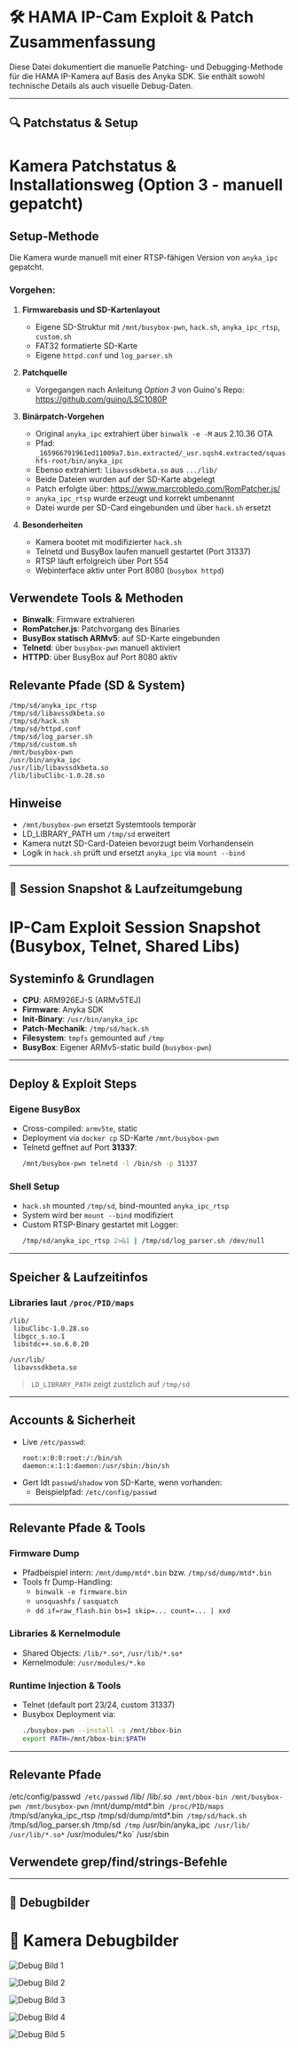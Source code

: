 # 🛠️ HAMA IP-Cam Exploit & Patch Zusammenfassung

Diese Datei dokumentiert die manuelle Patching- und Debugging-Methode für die HAMA IP-Kamera
auf Basis des Anyka SDK. Sie enthält sowohl technische Details als auch visuelle Debug-Daten.

---

## 🔍 Patchstatus & Setup

# Kamera Patchstatus & Installationsweg (Option 3 - manuell gepatcht)

## Setup-Methode

Die Kamera wurde manuell mit einer RTSP-fähigen Version von `anyka_ipc` gepatcht.

### Vorgehen:

1. **Firmwarebasis und SD-Kartenlayout**
   - Eigene SD-Struktur mit `/mnt/busybox-pwn`, `hack.sh`, `anyka_ipc_rtsp`, `custom.sh`
   - FAT32 formatierte SD-Karte
   - Eigene `httpd.conf` und `log_parser.sh`

2. **Patchquelle**
   - Vorgegangen nach Anleitung *Option 3* von Guino's Repo:
     https://github.com/guino/LSC1080P

3. **Binärpatch-Vorgehen**
   - Original `anyka_ipc` extrahiert über `binwalk -e -M` aus 2.10.36 OTA
   - Pfad: `_165966791961ed11009a7.bin.extracted/_usr.sqsh4.extracted/squashfs-root/bin/anyka_ipc`
   - Ebenso extrahiert: `libavssdkbeta.so` aus `.../lib/`
   - Beide Dateien wurden auf der SD-Karte abgelegt
   - Patch erfolgte über: https://www.marcrobledo.com/RomPatcher.js/
   - `anyka_ipc_rtsp` wurde erzeugt und korrekt umbenannt
   - Datei wurde per SD-Card eingebunden und über `hack.sh` ersetzt

4. **Besonderheiten**
   - Kamera bootet mit modifizierter `hack.sh`
   - Telnetd und BusyBox laufen manuell gestartet (Port 31337)
   - RTSP läuft erfolgreich über Port 554
   - Webinterface aktiv unter Port 8080 (`busybox httpd`)

## Verwendete Tools & Methoden

- **Binwalk**: Firmware extrahieren
- **RomPatcher.js**: Patchvorgang des Binaries
- **BusyBox statisch ARMv5**: auf SD-Karte eingebunden
- **Telnetd**: über `busybox-pwn` manuell aktiviert
- **HTTPD**: über BusyBox auf Port 8080 aktiv

## Relevante Pfade (SD & System)

```
/tmp/sd/anyka_ipc_rtsp
/tmp/sd/libavssdkbeta.so
/tmp/sd/hack.sh
/tmp/sd/httpd.conf
/tmp/sd/log_parser.sh
/tmp/sd/custom.sh
/mnt/busybox-pwn
/usr/bin/anyka_ipc
/usr/lib/libavssdkbeta.so
/lib/libuClibc-1.0.28.so
```

## Hinweise

- `/mnt/busybox-pwn` ersetzt Systemtools temporär
- LD_LIBRARY_PATH um `/tmp/sd` erweitert
- Kamera nutzt SD-Card-Dateien bevorzugt beim Vorhandensein
- Logik in `hack.sh` prüft und ersetzt `anyka_ipc` via `mount --bind`

---

## 🐚 Session Snapshot & Laufzeitumgebung

#  IP-Cam Exploit Session Snapshot (Busybox, Telnet, Shared Libs)

##  Systeminfo & Grundlagen

- **CPU**: ARM926EJ-S (ARMv5TEJ)
- **Firmware**: Anyka SDK
- **Init-Binary**: `/usr/bin/anyka_ipc`
- **Patch-Mechanik**: `/tmp/sd/hack.sh`
- **Filesystem**: `tmpfs` gemounted auf `/tmp`
- **BusyBox**: Eigener ARMv5-static build (`busybox-pwn`)

---

##  Deploy & Exploit Steps

###  Eigene BusyBox
- Cross-compiled: `armv5te`, static
- Deployment via `docker cp`  SD-Karte  `/mnt/busybox-pwn`
- Telnetd geffnet auf Port **31337**:  
  ```sh
  /mnt/busybox-pwn telnetd -l /bin/sh -p 31337
  ```

###  Shell Setup
- `hack.sh` mounted `/tmp/sd`, bind-mounted `anyka_ipc_rtsp`
- System wird ber `mount --bind` modifiziert
- Custom RTSP-Binary gestartet mit Logger:
  ```sh
  /tmp/sd/anyka_ipc_rtsp 2>&1 | /tmp/sd/log_parser.sh /dev/null
  ```

---

##  Speicher & Laufzeitinfos

###  Libraries laut `/proc/PID/maps`
```plaintext
/lib/
 libuClibc-1.0.28.so
 libgcc_s.so.1
 libstdc++.so.6.0.20

/usr/lib/
 libavssdkbeta.so
```

> `LD_LIBRARY_PATH` zeigt zustzlich auf `/tmp/sd`

---

##  Accounts & Sicherheit

- Live `/etc/passwd`:
  ```plaintext
  root:x:0:0:root:/:/bin/sh
  daemon:x:1:1:daemon:/usr/sbin:/bin/sh
  ```
- Gert ldt `passwd`/`shadow` von SD-Karte, wenn vorhanden:
  - Beispielpfad: `/etc/config/passwd`

---

##  Relevante Pfade & Tools

###  Firmware Dump
- Pfadbeispiel intern: `/mnt/dump/mtd*.bin` bzw. `/tmp/sd/dump/mtd*.bin`
- Tools fr Dump-Handling:
  - `binwalk -e firmware.bin`
  - `unsquashfs` / `sasquatch`
  - `dd if=raw_flash.bin bs=1 skip=... count=... | xxd`

###  Libraries & Kernelmodule
- Shared Objects: `/lib/*.so*`, `/usr/lib/*.so*`
- Kernelmodule: `/usr/modules/*.ko`

###  Runtime Injection & Tools
- Telnet (default port 23/24, custom 31337)
- Busybox Deployment via:
  ```sh
  ./busybox-pwn --install -s /mnt/bbox-bin
  export PATH=/mnt/bbox-bin:$PATH
  ```

---

## Relevante Pfade
/etc/config/passwd`
/etc/passwd`
/lib/
/lib/*.so*`
/mnt/bbox-bin
/mnt/busybox-pwn
/mnt/busybox-pwn`
/mnt/dump/mtd*.bin`
/proc/PID/maps`
/tmp/sd/anyka_ipc_rtsp
/tmp/sd/dump/mtd*.bin`
/tmp/sd/hack.sh`
/tmp/sd/log_parser.sh
/tmp/sd`
/tmp`
/usr/bin/anyka_ipc`
/usr/lib/
/usr/lib/*.so*`
/usr/modules/*.ko`
/usr/sbin

## Verwendete grep/find/strings-Befehle


---

## 📸 Debugbilder

# 📸 Kamera Debugbilder

![Debug Bild 1](docs/assets/cam_debug_01.png)

![Debug Bild 2](docs/assets/cam_debug_02.png)

![Debug Bild 3](docs/assets/cam_debug_03.png)

![Debug Bild 4](docs/assets/cam_debug_04.png)

![Debug Bild 5](docs/assets/cam_debug_05.png)


